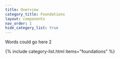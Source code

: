 ```yaml
---
title: Overview
category_title: Foundations
layout: components
nav_order: 1
hide_category_list: true
---
```


Words could go here 2

{% include category-list.html items="foundations" %}
